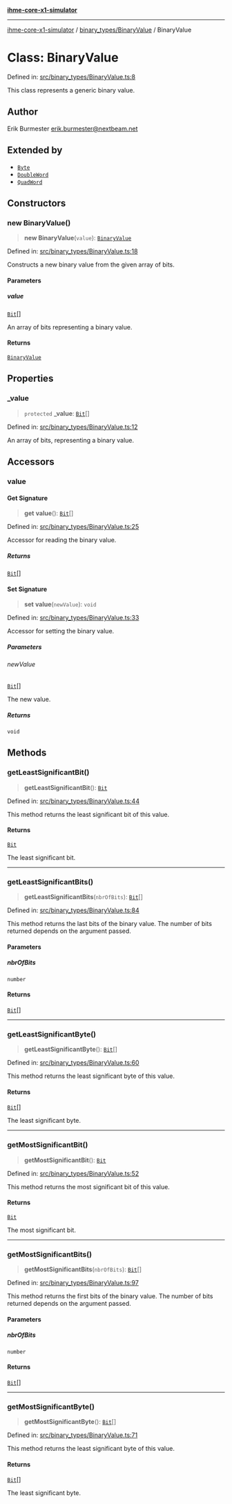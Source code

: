 [**ihme-core-x1-simulator**](../../../README.md)

***

[ihme-core-x1-simulator](../../../modules.md) / [binary\_types/BinaryValue](../README.md) / BinaryValue

# Class: BinaryValue

Defined in: [src/binary\_types/BinaryValue.ts:8](https://github.com/ProgrammIt/CPU-Simulator/blob/1018f35141b4ad3f48781b12aa9e5f0ba9cc7301/src/binary_types/BinaryValue.ts#L8)

This class represents a generic binary value.

## Author

Erik Burmester <erik.burmester@nextbeam.net>

## Extended by

- [`Byte`](../../Byte/classes/Byte.md)
- [`DoubleWord`](../../DoubleWord/classes/DoubleWord.md)
- [`QuadWord`](../../QuadWord/classes/QuadWord.md)

## Constructors

### new BinaryValue()

> **new BinaryValue**(`value`): [`BinaryValue`](BinaryValue.md)

Defined in: [src/binary\_types/BinaryValue.ts:18](https://github.com/ProgrammIt/CPU-Simulator/blob/1018f35141b4ad3f48781b12aa9e5f0ba9cc7301/src/binary_types/BinaryValue.ts#L18)

Constructs a new binary value from the given array of bits.

#### Parameters

##### value

[`Bit`](../../Bit/type-aliases/Bit.md)[]

An array of bits representing a binary value.

#### Returns

[`BinaryValue`](BinaryValue.md)

## Properties

### \_value

> `protected` **\_value**: [`Bit`](../../Bit/type-aliases/Bit.md)[]

Defined in: [src/binary\_types/BinaryValue.ts:12](https://github.com/ProgrammIt/CPU-Simulator/blob/1018f35141b4ad3f48781b12aa9e5f0ba9cc7301/src/binary_types/BinaryValue.ts#L12)

An array of bits, representing a binary value.

## Accessors

### value

#### Get Signature

> **get** **value**(): [`Bit`](../../Bit/type-aliases/Bit.md)[]

Defined in: [src/binary\_types/BinaryValue.ts:25](https://github.com/ProgrammIt/CPU-Simulator/blob/1018f35141b4ad3f48781b12aa9e5f0ba9cc7301/src/binary_types/BinaryValue.ts#L25)

Accessor for reading the binary value.

##### Returns

[`Bit`](../../Bit/type-aliases/Bit.md)[]

#### Set Signature

> **set** **value**(`newValue`): `void`

Defined in: [src/binary\_types/BinaryValue.ts:33](https://github.com/ProgrammIt/CPU-Simulator/blob/1018f35141b4ad3f48781b12aa9e5f0ba9cc7301/src/binary_types/BinaryValue.ts#L33)

Accessor for setting the binary value.

##### Parameters

###### newValue

[`Bit`](../../Bit/type-aliases/Bit.md)[]

The new value.

##### Returns

`void`

## Methods

### getLeastSignificantBit()

> **getLeastSignificantBit**(): [`Bit`](../../Bit/type-aliases/Bit.md)

Defined in: [src/binary\_types/BinaryValue.ts:44](https://github.com/ProgrammIt/CPU-Simulator/blob/1018f35141b4ad3f48781b12aa9e5f0ba9cc7301/src/binary_types/BinaryValue.ts#L44)

This method returns the least significant bit of this value.

#### Returns

[`Bit`](../../Bit/type-aliases/Bit.md)

The least significant bit.

***

### getLeastSignificantBits()

> **getLeastSignificantBits**(`nbrOfBits`): [`Bit`](../../Bit/type-aliases/Bit.md)[]

Defined in: [src/binary\_types/BinaryValue.ts:84](https://github.com/ProgrammIt/CPU-Simulator/blob/1018f35141b4ad3f48781b12aa9e5f0ba9cc7301/src/binary_types/BinaryValue.ts#L84)

This method returns the last bits of the binary value.
The number of bits returned depends on the argument passed.

#### Parameters

##### nbrOfBits

`number`

#### Returns

[`Bit`](../../Bit/type-aliases/Bit.md)[]

***

### getLeastSignificantByte()

> **getLeastSignificantByte**(): [`Bit`](../../Bit/type-aliases/Bit.md)[]

Defined in: [src/binary\_types/BinaryValue.ts:60](https://github.com/ProgrammIt/CPU-Simulator/blob/1018f35141b4ad3f48781b12aa9e5f0ba9cc7301/src/binary_types/BinaryValue.ts#L60)

This method returns the least significant byte of this value.

#### Returns

[`Bit`](../../Bit/type-aliases/Bit.md)[]

The least significant byte.

***

### getMostSignificantBit()

> **getMostSignificantBit**(): [`Bit`](../../Bit/type-aliases/Bit.md)

Defined in: [src/binary\_types/BinaryValue.ts:52](https://github.com/ProgrammIt/CPU-Simulator/blob/1018f35141b4ad3f48781b12aa9e5f0ba9cc7301/src/binary_types/BinaryValue.ts#L52)

This method returns the most significant bit of this value.

#### Returns

[`Bit`](../../Bit/type-aliases/Bit.md)

The most significant bit.

***

### getMostSignificantBits()

> **getMostSignificantBits**(`nbrOfBits`): [`Bit`](../../Bit/type-aliases/Bit.md)[]

Defined in: [src/binary\_types/BinaryValue.ts:97](https://github.com/ProgrammIt/CPU-Simulator/blob/1018f35141b4ad3f48781b12aa9e5f0ba9cc7301/src/binary_types/BinaryValue.ts#L97)

This method returns the first bits of the binary value.
The number of bits returned depends on the argument passed.

#### Parameters

##### nbrOfBits

`number`

#### Returns

[`Bit`](../../Bit/type-aliases/Bit.md)[]

***

### getMostSignificantByte()

> **getMostSignificantByte**(): [`Bit`](../../Bit/type-aliases/Bit.md)[]

Defined in: [src/binary\_types/BinaryValue.ts:71](https://github.com/ProgrammIt/CPU-Simulator/blob/1018f35141b4ad3f48781b12aa9e5f0ba9cc7301/src/binary_types/BinaryValue.ts#L71)

This method returns the least significant byte of this value.

#### Returns

[`Bit`](../../Bit/type-aliases/Bit.md)[]

The least significant byte.
